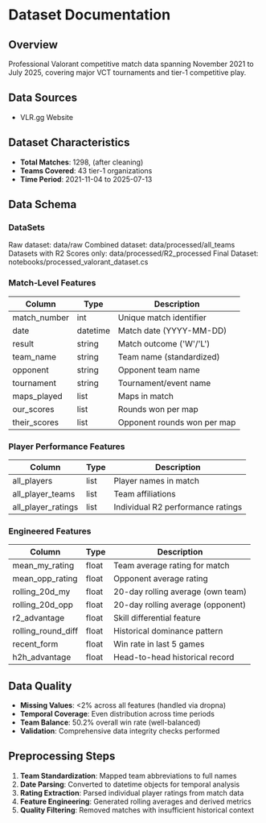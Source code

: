 # Dataset Documentation

## Overview
Professional Valorant competitive match data spanning November 2021 to July 2025, covering major VCT tournaments and tier-1 competitive play.

## Data Sources
- VLR.gg Website

## Dataset Characteristics
- **Total Matches**: 1298, (after cleaning)
- **Teams Covered**: 43 tier-1 organizations
- **Time Period**: 2021-11-04 to 2025-07-13

## Data Schema

### DataSets
Raw dataset: data/raw
Combined dataset: data/processed/all_teams
Datasets with R2 Scores only: data/processed/R2_processed
Final Dataset: notebooks/processed_valorant_dataset.cs

### Match-Level Features
| Column | Type | Description |
|--------|------|-------------|
| match_number | int | Unique match identifier |
| date | datetime | Match date (YYYY-MM-DD) |
| result | string | Match outcome ('W'/'L') |
| team_name | string | Team name (standardized) |
| opponent | string | Opponent team name |
| tournament | string | Tournament/event name |
| maps_played | list | Maps in match |
| our_scores | list | Rounds won per map |
| their_scores | list | Opponent rounds won per map |

### Player Performance Features  
| Column | Type | Description |
|--------|------|-------------|
| all_players | list | Player names in match |
| all_player_teams | list | Team affiliations |
| all_player_ratings | list | Individual R2 performance ratings |

### Engineered Features
| Column | Type | Description |
|--------|------|-------------|
| mean_my_rating | float | Team average rating for match |
| mean_opp_rating | float | Opponent average rating |
| rolling_20d_my | float | 20-day rolling average (own team) |  (large variety, ranging 15d-200d)
| rolling_20d_opp | float | 20-day rolling average (opponent) | (large variety, raniging 15d-200d)
| r2_advantage | float | Skill differential feature |
| rolling_round_diff | float | Historical dominance pattern |
| recent_form | float | Win rate in last 5 games |
| h2h_advantage | float | Head-to-head historical record |

## Data Quality
- **Missing Values**: <2% across all features (handled via dropna)
- **Temporal Coverage**: Even distribution across time periods
- **Team Balance**: 50.2% overall win rate (well-balanced)
- **Validation**: Comprehensive data integrity checks performed

## Preprocessing Steps
1. **Team Standardization**: Mapped team abbreviations to full names
2. **Date Parsing**: Converted to datetime objects for temporal analysis  
3. **Rating Extraction**: Parsed individual player ratings from match data
4. **Feature Engineering**: Generated rolling averages and derived metrics
5. **Quality Filtering**: Removed matches with insufficient historical context